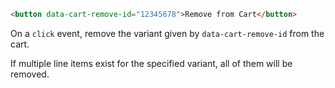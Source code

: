 ```html
<button data-cart-remove-id="12345678">Remove from Cart</button>
```

On a `click` event, remove the variant given by `data-cart-remove-id` from the cart.

If multiple line items exist for the specified variant, all of them will be removed.

